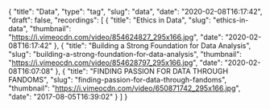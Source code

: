 {
  "title": "Data",
  "type": "tag",
  "slug": "data",
  "date": "2020-02-08T16:17:42",
  "draft": false,
  "recordings": [
    {
      "title": "Ethics in Data",
      "slug": "ethics-in-data",
      "thumbnail": "https://i.vimeocdn.com/video/854624827_295x166.jpg",
      "date": "2020-02-08T16:17:42"
    },
    {
      "title": "Building a Strong Foundation for Data Analysis",
      "slug": "building-a-strong-foundation-for-data-analysis",
      "thumbnail": "https://i.vimeocdn.com/video/854628797_295x166.jpg",
      "date": "2020-02-08T16:07:08"
    },
    {
      "title": "FINDING PASSION FOR DATA THROUGH FANDOMS",
      "slug": "finding-passion-for-data-through-fandoms",
      "thumbnail": "https://i.vimeocdn.com/video/650871742_295x166.jpg",
      "date": "2017-08-05T16:39:02"
    }
  ]
}